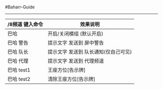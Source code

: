 #Baharr-Guide

------------------------

/8频道 键入命令 | 效果说明
--- | ---
巴哈 | 开启/关闭模组 (默认开启)
巴哈 警告 | 提示文字 发送到 屏中警告
巴哈 队长 | 提示文字 发送到 队长通知(仅自己可见)
巴哈 代理 | 提示文字 发送到 代理频道
巴哈 test1 | 王座方位[告示牌]
巴哈 test2 | 清除王座方位[告示牌]
